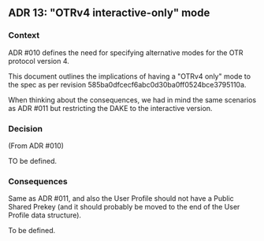 ## ADR 13: "OTRv4 interactive-only" mode

### Context

ADR #010 defines the need for specifying alternative modes for the OTR protocol
version 4.

This document outlines the implications of having a "OTRv4 only" mode to the
spec as per revision 585ba0dfcecf6abc0d30ba0ff0524bce3795110a.

When thinking about the consequences, we had in mind the same scenarios as ADR #011
but restricting the DAKE to the interactive version.

### Decision

(From ADR #010)

TO be defined.

### Consequences

Same as ADR #011, and also the User Profile should not have a Public Shared
Prekey (and it should probably be moved to the end of the User Profile data
structure).

To be defined.
